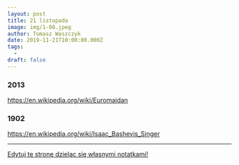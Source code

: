 ```yaml
---
layout: post
title: 21 listopada
image: img/1-08.jpeg
author: Tomasz Waszczyk
date: 2019-11-21T10:00:00.000Z
tags:
  - 
draft: false
---
```


### 2013

https://en.wikipedia.org/wiki/Euromaidan

### 1902

https://en.wikipedia.org/wiki/Isaac_Bashevis_Singer

---

<a href="https://github.com/TomaszWaszczyk/historia.waszczyk.com/edit/master/src/content/november-21.md" target="_blank">Edytuj tę stronę dzieląc się własnymi notatkami!</a>
